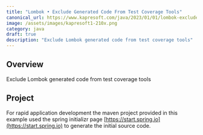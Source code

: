 ```yaml
---
title: "Lombok • Exclude Generated Code From Test Coverage Tools"
canonical_url: https://www.kapresoft.com/java/2023/01/01/lombok-exclude-generated-code-from-test-coverage.html
image: /assets/images/kapresoft1-210x.png
category: java
draft: true
description: "Exclude Lombok generated code from test coverage tools"
---
```


## Overview

Exclude Lombok generated code from test coverage tools

<!--excerpt-->

## Project

For rapid application development the maven project provided in this example used the spring initializr page [https://start.spring.io](https://start.spring.io) to generate the initial source code.
